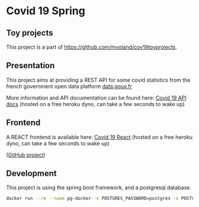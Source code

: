 # Covid 19 Spring

## Toy projects

This project is a part of <https://github.com/mvoland/cov19toyprojects>.

## Presentation

This project aims at providing a REST API for some covid statistics from the french government open data platform [data.gouv.fr](https://www.data.gouv.fr/en/pages/donnees-coronavirus)

More information and API documentation can be found here: [Covid 19 API docs](https://cov19spring.herokuapp.com) (hosted on a free heroku dyno, can take a few seconds to wake up)

## Frontend

A REACT frontend is available here: [Covid 19 React](https://cov19react.herokuapp.com) (hosted on a free heroku dyno, can take a few seconds to wake up)

([GitHub project](https://github.com/mvoland/cov19react))

## Development

This project is using the spring boot framework, and a postgresql database.

```bash
docker run --rm --name pg-docker -e POSTGRES_PASSWORD=postgres -e POSTGRES_DB=dev -d -p 5432:5432 postgres
```

